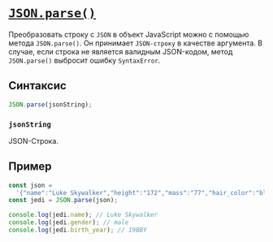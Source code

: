 # [`JSON.parse()`](../../index.md)

Преобразовать строку с `JSON` в объект JavaScript можно с помощью метода `JSON.parse()`. Он принимает `JSON-строку` в качестве аргумента. В случае, если строка не является валидным JSON-кодом, метод `JSON.parse()` выбросит ошибку `SyntaxError`.

## Синтаксис

```js
JSON.parse(jsonString);
```

### `jsonString`

JSON-Строка.

## Пример

```js
const json =
  '{"name":"Luke Skywalker","height":"172","mass":"77","hair_color":"blond","skin_color":"fair","eye_color":"blue","birth_year":"19BBY","gender":"male"}';
const jedi = JSON.parse(json);

console.log(jedi.name); // Luke Skywalker
console.log(jedi.gender); // male
console.log(jedi.birth_year); // 19BBY
```
